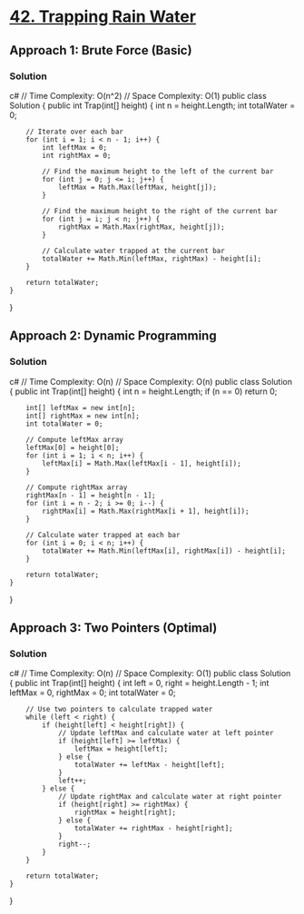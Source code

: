 # [42. Trapping Rain Water](https://leetcode.com/problems/trapping-rain-water/)

## Approach 1: Brute Force (Basic)

### Solution
c#
// Time Complexity: O(n^2)
// Space Complexity: O(1)
public class Solution {
    public int Trap(int[] height) {
        int n = height.Length;
        int totalWater = 0;

        // Iterate over each bar
        for (int i = 1; i < n - 1; i++) {
            int leftMax = 0;
            int rightMax = 0;

            // Find the maximum height to the left of the current bar
            for (int j = 0; j <= i; j++) {
                leftMax = Math.Max(leftMax, height[j]);
            }

            // Find the maximum height to the right of the current bar
            for (int j = i; j < n; j++) {
                rightMax = Math.Max(rightMax, height[j]);
            }

            // Calculate water trapped at the current bar
            totalWater += Math.Min(leftMax, rightMax) - height[i];
        }

        return totalWater;
    }
}


## Approach 2: Dynamic Programming

### Solution
c#
// Time Complexity: O(n)
// Space Complexity: O(n)
public class Solution {
    public int Trap(int[] height) {
        int n = height.Length;
        if (n == 0) return 0;

        int[] leftMax = new int[n];
        int[] rightMax = new int[n];
        int totalWater = 0;

        // Compute leftMax array
        leftMax[0] = height[0];
        for (int i = 1; i < n; i++) {
            leftMax[i] = Math.Max(leftMax[i - 1], height[i]);
        }

        // Compute rightMax array
        rightMax[n - 1] = height[n - 1];
        for (int i = n - 2; i >= 0; i--) {
            rightMax[i] = Math.Max(rightMax[i + 1], height[i]);
        }

        // Calculate water trapped at each bar
        for (int i = 0; i < n; i++) {
            totalWater += Math.Min(leftMax[i], rightMax[i]) - height[i];
        }

        return totalWater;
    }
}


## Approach 3: Two Pointers (Optimal)

### Solution
c#
// Time Complexity: O(n)
// Space Complexity: O(1)
public class Solution {
    public int Trap(int[] height) {
        int left = 0, right = height.Length - 1;
        int leftMax = 0, rightMax = 0;
        int totalWater = 0;

        // Use two pointers to calculate trapped water
        while (left < right) {
            if (height[left] < height[right]) {
                // Update leftMax and calculate water at left pointer
                if (height[left] >= leftMax) {
                    leftMax = height[left];
                } else {
                    totalWater += leftMax - height[left];
                }
                left++;
            } else {
                // Update rightMax and calculate water at right pointer
                if (height[right] >= rightMax) {
                    rightMax = height[right];
                } else {
                    totalWater += rightMax - height[right];
                }
                right--;
            }
        }

        return totalWater;
    }
}

